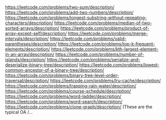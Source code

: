  https://leetcode.com/problems/two-sum/description/ https://leetcode.com/problems/add-two-numbers/description/ https://leetcode.com/problems/longest-substring-without-repeating-characters/description/ https://leetcode.com/problems/median-of-two-sorted-arrays/description/ https://leetcode.com/problems/product-of-array-except-self/description/ https://leetcode.com/problems/merge-intervals/description/ https://leetcode.com/problems/valid-parentheses/description/ https://leetcode.com/problems/top-k-frequent-elements/description/ https://leetcode.com/problems/kth-largest-element-in-an-array/description/ https://leetcode.com/problems/number-of-islands/description/ https://leetcode.com/problems/serialize-and-deserialize-binary-tree/description/ https://leetcode.com/problems/lowest-common-ancestor-of-a-binary-tree/description/ https://leetcode.com/problems/binary-tree-level-order-traversal/description/ https://leetcode.com/problems/lru-cache/description/ https://leetcode.com/problems/trapping-rain-water/description/ https://leetcode.com/problems/course-schedule/description/ https://leetcode.com/problems/word-ladder/description/ https://leetcode.com/problems/word-search/description/ https://leetcode.com/problems/clone-graph/description/ (These are the typical OA /...